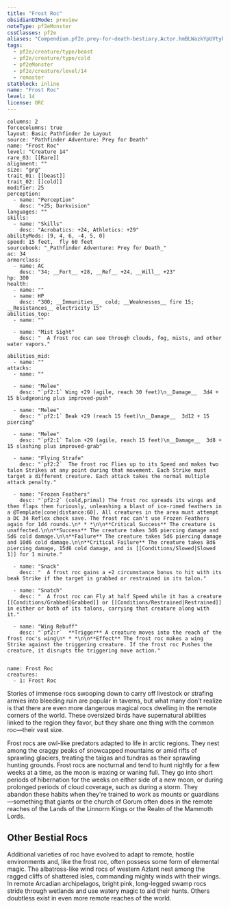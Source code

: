 ```yaml
---
title: "Frost Roc"
obsidianUIMode: preview
noteType: pf2eMonster
cssClasses: pf2e
aliases: "Compendium.pf2e.prey-for-death-bestiary.Actor.hmBLWazkYpUVtykK" 
tags:
  - pf2e/creature/type/beast
  - pf2e/creature/type/cold
  - pf2eMonster
  - pf2e/creature/level/14
  - remaster
statblock: inline
name: "Frost Roc"
level: 14
license: ORC
---
```


```statblock
columns: 2
forcecolumns: true
layout: Basic Pathfinder 2e Layout
source: "Pathfinder Adventure: Prey for Death"
name: "Frost Roc"
level: "Creature 14"
rare_03: [[Rare]]
alignment: ""
size: "grg"
trait_01: [[beast]]
trait_02: [[cold]]
modifier: 25
perception:
  - name: "Perception"
    desc: "+25; Darkvision"
languages: ""
skills:
  - name: "Skills"
    desc: "Acrobatics: +24, Athletics: +29"
abilityMods: [9, 4, 6, -4, 5, 0]
speed: 15 feet,  fly 60 feet
sourcebook: "_Pathfinder Adventure: Prey for Death_"
ac: 34
armorclass:
  - name: AC
    desc: "34; __Fort__ +28, __Ref__ +24, __Will__ +23"
hp: 300
health:
  - name: ""
  - name: HP
    desc: "300; __Immunities__  cold; __Weaknesses__ fire 15; __Resistances__ electricity 15"
abilities_top:
  - name: ""

  - name: "Mist Sight"
    desc: "  A frost roc can see through clouds, fog, mists, and other water vapors."

abilities_mid:
  - name: ""
attacks:
  - name: ""

  - name: "Melee"
    desc: "`pf2:1` Wing +29 (agile, reach 30 feet)\n__Damage__  3d4 + 15 bludgeoning plus improved-push"

  - name: "Melee"
    desc: "`pf2:1` Beak +29 (reach 15 feet)\n__Damage__  3d12 + 15 piercing"

  - name: "Melee"
    desc: "`pf2:1` Talon +29 (agile, reach 15 feet)\n__Damage__  3d8 + 15 slashing plus improved-grab"

  - name: "Flying Strafe"
    desc: "`pf2:2`  The frost roc Flies up to its Speed and makes two talon Strikes at any point during that movement. Each Strike must target a different creature. Each attack takes the normal multiple attack penalty."

  - name: "Frozen Feathers"
    desc: "`pf2:2` (cold,primal) The frost roc spreads its wings and then flaps them furiously, unleashing a blast of ice-rimed feathers in a @Template[cone|distance:60]. All creatures in the area must attempt a DC 34 Reflex check save. The frost roc can't use Frozen Feathers again for 1d4 rounds.\n* * *\n\n**Critical Success** The creature is unaffected.\n\n**Success** The creature takes 3d6 piercing damage and 5d6 cold damage.\n\n**Failure** The creature takes 5d6 piercing damage and 10d6 cold damage.\n\n**Critical Failure** The creature takes 8d6 piercing damage, 15d6 cold damage, and is [[Conditions/Slowed|Slowed 1]] for 1 minute."

  - name: "Snack"
    desc: "  A frost roc gains a +2 circumstance bonus to hit with its beak Strike if the target is grabbed or restrained in its talon."

  - name: "Snatch"
    desc: "  A frost roc can Fly at half Speed while it has a creature [[Conditions/Grabbed|Grabbed]] or [[Conditions/Restrained|Restrained]] in either or both of its talons, carrying that creature along with it."

  - name: "Wing Rebuff"
    desc: "`pf2:r`  **Trigger** A creature moves into the reach of the frost roc's wing\n* * *\n\n**Effect** The frost roc makes a wing Strike against the triggering creature. If the frost roc Pushes the creature, it disrupts the triggering move action."
 
```

```encounter-table
name: Frost Roc
creatures:
  - 1: Frost Roc
```



Stories of immense rocs swooping down to carry off livestock or strafing armies into bleeding ruin are popular in taverns, but what many don't realize is that there are even more dangerous magical rocs dwelling in the remote corners of the world. These oversized birds have supernatural abilities linked to the region they favor, but they share one thing with the common roc—their vast size.

Frost rocs are owl-like predators adapted to life in arctic regions. They nest among the craggy peaks of snowcapped mountains or amid rifts of sprawling glaciers, treating the taigas and tundras as their sprawling hunting grounds. Frost rocs are nocturnal and tend to hunt nightly for a few weeks at a time, as the moon is waxing or waning full. They go into short periods of hibernation for the weeks on either side of a new moon, or during prolonged periods of cloud coverage, such as during a storm. They abandon these habits when they're trained to work as mounts or guardians—something that giants or the church of Gorum often does in the remote reaches of the Lands of the Linnorm Kings or the Realm of the Mammoth Lords.

## Other Bestial Rocs

Additional varieties of roc have evolved to adapt to remote, hostile environments and, like the frost roc, often possess some form of elemental magic. The albatross-like wind rocs of western Azlant nest among the ragged cliffs of shattered isles, commanding mighty winds with their wings. In remote Arcadian archipelagos, bright pink, long-legged swamp rocs stride through wetlands and use watery magic to aid their hunts. Others doubtless exist in even more remote reaches of the world.
